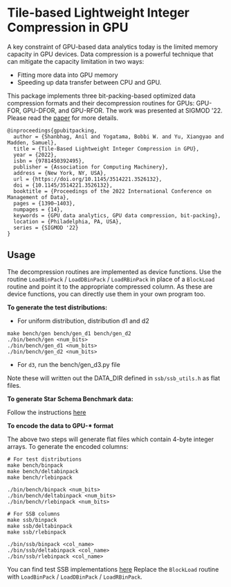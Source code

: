 # Tile-based Lightweight Integer Compression in GPU

A key constraint of GPU-based data analytics today is the limited memory capacity in GPU devices. Data compression is a powerful technique that can mitigate the capacity limitation in two ways:

* Fitting more data into GPU memory  
* Speeding up data transfer between CPU and GPU.

This package implements three bit-packing-based optimized data compression formats and their decompression routines for GPUs: GPU-FOR, GPU-DFOR, and GPU-RFOR. The work was presented at SIGMOD '22. Please read the [paper](https://dl.acm.org/doi/abs/10.1145/3514221.3526132) for more details. 

```
@inproceedings{gpubitpacking,
  author = {Shanbhag, Anil and Yogatama, Bobbi W. and Yu, Xiangyao and Madden, Samuel},
  title = {Tile-Based Lightweight Integer Compression in GPU},
  year = {2022},
  isbn = {9781450392495},
  publisher = {Association for Computing Machinery},
  address = {New York, NY, USA},
  url = {https://doi.org/10.1145/3514221.3526132},
  doi = {10.1145/3514221.3526132},
  booktitle = {Proceedings of the 2022 International Conference on Management of Data},
  pages = {1390–1403},
  numpages = {14},
  keywords = {GPU data analytics, GPU data compression, bit-packing},
  location = {Philadelphia, PA, USA},
  series = {SIGMOD '22}
}
```

Usage
---

The decompression routines are implemented as device functions. Use the routine `LoadBinPack` / `LoadDBinPack` / `LoadRBinPack` in place of a `BlockLoad` routine and point it to the appropriate compressed column. As these are device functions, you can directly use them in your own program too.

**To generate the test distributions:**

* For uniform distribution, distribution d1 and d2

```
make bench/gen bench/gen_d1 bench/gen_d2
./bin/bench/gen <num_bits>
./bin/bench/gen_d1 <num_bits>
./bin/bench/gen_d2 <num_bits>
```

* For `d3`, run the bench/gen_d3.py file

Note these will written out the DATA_DIR defined in `ssb/ssb_utils.h` as flat files.

**To generate Star Schema Benchmark data:**

Follow the instructions [here](https://github.com/anilshanbhag/crystal)

**To encode the data to GPU-\* format**

The above two steps will generate flat files which contain 4-byte integer arrays. To generate the encoded columns:

```
# For test distributions
make bench/binpack
make bench/deltabinpack
make bench/rlebinpack

./bin/bench/binpack <num_bits>
./bin/bench/deltabinpack <num_bits>
./bin/bench/rlebinpack <num_bits>

# For SSB columns
make ssb/binpack
make ssb/deltabinpack
make ssb/rlebinpack

./bin/ssb/binpack <col_name>
./bin/ssb/deltabinpack <col_name>
./bin/ssb/rlebinpack <col_name>
```

You can find test SSB implementations [here](https://github.com/anilshanbhag/crystal/tree/master/src/ssb)
Replace the `BlockLoad` routine with `LoadBinPack` / `LoadDBinPack` / `LoadRBinPack`.
